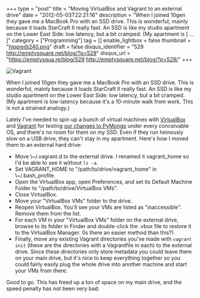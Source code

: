 +++
type = "post"
title = "Moving VirtualBox and Vagrant to an external drive"
date = "2012-05-03T22:21:16"
description = "When I joined 10gen they gave me a MacBook Pro with an SSD drive. This is wonderful, mainly because it loads StarCraft II really fast. An SSD is like my studio apartment on the Lower East Side: low latency, but a bit cramped. (My apartment is [ ... ]"
category = ["Programming"]
tag = []
enable_lightbox = false
thumbnail = "hippie@240.png"
draft = false
disqus_identifier = "529 http://emptysquare.net/blog/?p=529"
disqus_url = "https://emptysqua.re/blog/529 http://emptysquare.net/blog/?p=529/"
+++

<p><img style="display:block; margin-left:auto; margin-right:auto;" src="hippie.png" title="Vagrant" /></p>
<p>When I joined 10gen they gave me a MacBook Pro with an SSD drive. This
is wonderful, mainly because it loads StarCraft II really fast. An SSD
is like my studio apartment on the Lower East Side: low latency, but a
bit cramped. (My apartment is low-latency because it's a 10-minute walk
from work. This is not a strained analogy.)</p>
<p>Lately I've needed to spin up a bunch of virtual machines with
<a href="https://www.virtualbox.org/">VirtualBox</a> and
<a href="http://vagrantup.com/">Vagrant</a> for testing <a href="/blog/requests-in-python-and-mongodb/">our changes to
PyMongo</a> under every conceivable
OS, and there's no room for them on my SSD. Even if they run heinously
slow on a USB drive, they can't stay in my apartment. Here's how I moved
them to an external hard drive:</p>
<ul>
<li>Move \~/.vagrant.d to the external drive. I renamed it vagrant_home
    so I'd be able to see it without <code>ls -a</code>.</li>
<li>Set VAGRANT_HOME to "/path/to/drive/vagrant_home" in
    \~/.bash_profile.</li>
<li>Open the VirtualBox app, open Preferences, and set its Default
    Machine Folder to "/path/to/drive/VirtualBox VMs".</li>
<li>Close VirtualBox.</li>
<li>Move your "VirtualBox VMs" folder to the drive.</li>
<li>Reopen VirtualBox. You'll see your VMs are listed as "inaccessible".
    Remove them from the list.</li>
<li>For each VM in your "VirtualBox VMs" folder on the external drive,
    browse to its folder in Finder and double-click the .vbox file to
    restore it to the VirtualBox Manager. (Is there an easier method
    than this?)</li>
<li>Finally, move any existing Vagrant directories you've made with
    <code>vagrant init</code> (these are the directories with a Vagrantfile in
    each) to the external drive. Since these directories only store
    metadata you could leave them on your main drive, but it's nice to
    keep everything together so you could fairly easily plug the whole
    drive into another machine and start your VMs from there.</li>
</ul>
<p>Good to go. This has freed up a ton of space on my main drive, and the
speed penalty has not been very bad.</p>
